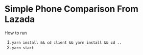 # Simple Phone Comparison From Lazada

How to run

1. `yarn install && cd client && yarn install && cd ..`
2. `yarn start`
